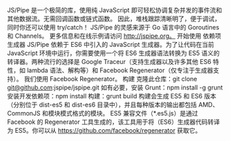 JS/Pipe 是一个极简的库，使用纯 JavaScript 即可轻松协调复杂并发的事件流和其他数据流。无需回调函数或链式函数。
因此，堆栈跟踪清晰明了，便于调试，同时你还可以使用 try/catch！
JS/Pipe 的灵感来源于 Go 语言中的 Goroutines 和 Channels。
更多信息和在线示例请访问 http://jspipe.org。
开始使用
依赖项
生成器
JS/Pipe 依赖于 ES6 中引入的 JavaScript 生成器。为了让代码在当前 JavaScript 环境中运行，你需要使用一个将 ES6 生成器语法转换为 ES5 语义的转译器。两种流行的选择是 Google Traceur（支持生成器以及许多其他 ES6 特性，如 lambda 语法、解构等）和 Facebook Regenerator（仅专注于生成器支持）。
我们使用 Facebook Regenerator。
构建
克隆此仓库：git clone git@github.com:jspipe/jspipe.git
如有必要，安装 Grunt：npm install -g grunt
安装开发依赖项：npm install
构建：grunt build
构建会生成 ES5 和 ES6 版本（分别位于 dist-es5 和 dist-es6 目录中），并且每种版本的输出都包括 AMD、CommonJS 和模块模式格式的模块。
ES5 兼容文件（*.es5.js）是通过 Facebook 的 Regenerator 工具生成的，该工具用于将（ES6）生成器代码转译为 ES5。你可以从 https://github.com/facebook/regenerator 获取它。


